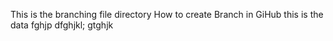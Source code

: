 This is the branching file directory
How to create Branch in GiHub
this is the data
fghjp
dfghjkl;
gtghjk
